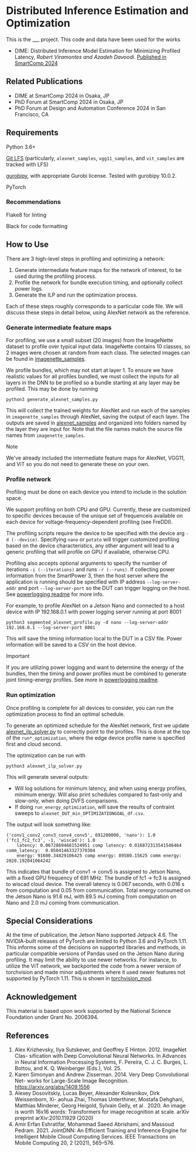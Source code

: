 # Distributed Inference Estimation and Optimization
This is the ___ project. This code and data have been used for the works 

- DIME: Distributed Inference Model Estimation for Minimizing Profiled Latency, *Robert Viramontes and Azadeh Davoodi*. [Published in SmartComp 2024](https://doi.org/10.1109/SMARTCOMP61445.2024.00081)

## Related Publications

- DIME at SmartComp 2024 in Osaka, JP
- PhD Forum at SmartComp 2024 in Osaka, JP
- PhD Forum at Design and Automation Conference 2024 in San Francisco, CA

## Requirements

Python 3.6+

[Git LFS](https://git-lfs.com/) (particularly, `alexnet_samples`, `vgg11_samples`, and `vit_samples` are tracked with LFS)

[gurobipy](https://www.gurobi.com/documentation/current/refman/py_python_api_overview.html), with appropriate Gurobi license. Tested with gurobipy 10.0.2.

PyTorch

### Recommendations
Flake8 for linting

Black for code formatting

## How to Use
There are 3 high-level steps in profiling and optimizing a network:

1. Generate intermediate feature maps for the network of interest, to be used during the profiling process.
2. Profile the network for bundle execution timing, and optionally collect power logs.
3. Generate the ILP and run the optimization process.

Each of these steps roughly corresponds to a particular code file. We will discuss these steps in detail below, using AlexNet network as the reference. 

### Generate intermediate feature maps

For profiling, we use a small subset (20 images) from the ImageNette dataset to profile over typical input data. ImageNette contains 10 classes, so 2 images were chosen at random from each class. The selected images can be found in [imagenette_samples](imagenette_samples).

We profile bundles, which may not start at layer 1. To ensure we have realistic values for all profiles bundled, we must collect the inputs for all layers in the DNN to be profiled so a bundle starting at any layer may be profiled. This may be done by running
```
python3 generate_alexnet_samples.py
```
This will collect the trained weights for AlexNet and run each of the samples in `imagenette_samples` through AlexNet, saving the output of each layer. The outputs are saved in [alexnet_samples](alexnet_samples/) and organized into folders named by the layer they are input for. Note that the file names match the source file names from `imagenette_samples`.  

> [!NOTE]
> We've already included the intermediate feature maps for AlexNet, VGG11, and ViT so you do not need to generate these on your own. 

### Profile network
Profiling must be done on each device you intend to include in the solution space. 

We support profiling on both CPU and GPU. Currently, these are customized to specific devices because of the unique set of frequenceis available on each device for voltage-frequency-dependent profiling (see FreDDI). 

The profiling scripts require the device to be specified with the device arg `-d (--device)`. Specifying `nano` or `potato` will trigger customized profiling based on the device characteristics, any other argument will lead to a generic profiling that will profile on GPU if available, otherwise CPU. 

Profiling also accepts optional arguments to specify the number of iterations `-i (--iterations)` and runs `-r (--runs)`. If collecting power information from the SmartPower 3, then the host server where the application is running should be specified with IP address `--log-server-addr` and port `--log-server-port` so the DUT can trigger logging on the host. See [powerlogging readme](smartpower3/README.md) for more info.

For example, to profile AlexNet on a Jetson Nano and connected to a host device with IP 192.168.0.1 with power logging server running at port 8001

```
python3 segmented_alexnet_profile.py -d nano --log-server-addr 192.168.0.1 --log-server-port 8001
```

This will save the timing information local to the DUT in a CSV file. Power information will be saved to a CSV on the host device. 

> [!IMPORTANT]
> If you are utilizing power logging and want to determine the energy of the bundles, then the timing and power profiles must be combined to generate joint timing-energy profiles. See more in [powerlogging readme](smartpower3/README.md).


### Run optimization
Once profiling is complete for all devices to consider, you can run the optimization process to find an optimal schedule. 

To generate an optimized schedule for the AlexNet network, first we update [alexnet_ilp_solver.py](alexnet_ilp_solver.py) to correctly point to the profiles. This is done at the top of the `run*_optimization`, where the edge device profile name is specified first and cloud second. 

The optimization can be run with
```
python3 alexnet_ilp_solver.py
```

This will generate several outputs:
- Will log solutions for minimum latency, and when using energy profiles, minimum energy. Will also print schedules compared to fast-only and slow-only, when doing DVFS comparisons.
- If doing `run_energy_optimization`, will save the results of contraint sweeps to `alexnet_DUT_min_OPTIMIZATIONGOAL_df.csv`. 

The output will look something like:
```
('conv1_conv2_conv3_conv4_conv5', 691200000, 'nano'): 1.0
('fc1_fc2_fc3', -1, 'wiscad'): 1.0
    latency: 0.06728694681524951 comp latency: 0.016872313541546464 comm_latency:  0.05041463327370304
    energy: 91600.34829106425 comp energy: 89580.15625 comm energy: 2020.192041064242
```

This indicates that bundle of conv1 -> conv5 is assigned to Jetson Nano, with a fixed GPU frequency of 691 MHz. The bundle of fc1 -> fc3 is assigned to wiscad cloud device. The overall latency is 0.067 seconds, with 0.016 s from computation and 0.05 from communication. Total energy consumed on the Jetson Nano is 91.6 mJ, with 89.5 mJ coming from computation on Nano and 2.0 mJ coming from communication.


## Special Considerations
At the time of publication, the Jetson Nano supported Jetpack 4.6. The NVIDIA-built releases of PyTorch are limited to Python 3.6 and PyTorch 1.11. This informs some of the decisions on supported libraries and methods, in particular compatible versions of Pandas used on the Jetson Nano during profiling. It may limit the ability to use newer networks. For instance, to utilize the ViT network, we backported the code from a newer version of torchvision and made minor adjustments where it used newer features not supported by PyTorch 1.11. This is shown in [torchvision_mod](torchvision_mod).

## Acknowledgement
This material is based upon work supported by the National Science Foundation under Grant No. 2006394.

## References


1. Alex Krizhevsky, Ilya Sutskever, and Geoffrey E Hinton. 2012. ImageNet Clas-
sification with Deep Convolutional Neural Networks. In Advances in Neural
Information Processing Systems, F. Pereira, C. J. C. Burges, L. Bottou, and K. Q.
Weinberger (Eds.), Vol. 25.
2. Karen Simonyan and Andrew Zisserman. 2014. Very Deep Convolutional Net-
works for Large-Scale Image Recognition. https://arxiv.org/abs/1409.1556
3. Alexey Dosovitskiy, Lucas Beyer, Alexander Kolesnikov, Dirk Weissenborn, Xi-
aohua Zhai, Thomas Unterthiner, Mostafa Dehghani, Matthias Minderer, Georg
Heigold, Sylvain Gelly, et al . 2020. An image is worth 16x16 words: Transformers
for image recognition at scale. arXiv preprint arXiv:2010.11929 (2020)
4. Amir Erfan Eshratifar, Mohammad Saeed Abrishami, and Massoud Pedram. 2021.
JointDNN: An Efficient Training and Inference Engine for Intelligent Mobile
Cloud Computing Services. IEEE Transactions on Mobile Computing 20, 2 (2021),
565–576.
